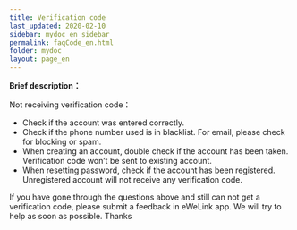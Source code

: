 ```yaml
---
title: Verification code
last_updated: 2020-02-10
sidebar: mydoc_en_sidebar
permalink: faqCode_en.html
folder: mydoc
layout: page_en
---
```

    
**Brief description：** 

Not receiving verification code：

- Check if the account was entered correctly.
- Check if the phone number used is in blacklist. For email, please check for blocking or spam.
- When creating an account, double check if the account has been taken. Verification code won’t be sent to existing account.
- When resetting password, check if the account has been registered. Unregistered account will not receive any verification code.

If you have gone through the questions above and still can not get a verification code, please submit a feedback in eWeLink app. We will try to help as soon as possible. Thanks